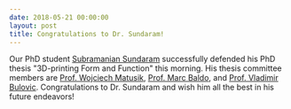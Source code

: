```yaml
---
date: 2018-05-21 00:00:00
layout: post
title: Congratulations to Dr. Sundaram!
---
```


Our PhD student [Subramanian Sundaram](http://web.mit.edu/subras/www/) successfully defended his PhD thesis "3D-printing Form and Function" this morning. His thesis committee members are [Prof. Wojciech Matusik](http://people.csail.mit.edu/wojciech/), [Prof. Marc Baldo](http://www.rle.mit.edu/people/directory/marc-baldo/), and [Prof. Vladimir Bulovic](https://onelab.mit.edu/). Congratulations to Dr. Sundaram and wish him all the best in his future endeavors!